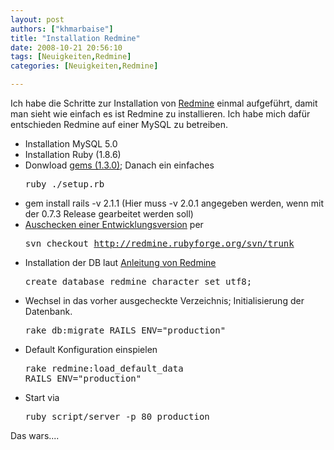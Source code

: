 ```yaml
---
layout: post
authors: ["khmarbaise"]
title: "Installation Redmine"
date: 2008-10-21 20:56:10
tags: [Neuigkeiten,Redmine]
categories: [Neuigkeiten,Redmine]

---
```

Ich habe die Schritte zur Installation von [Redmine](http://www.redmine.org) einmal aufgeführt, damit man sieht wie einfach es ist Redmine zu installieren. 
Ich habe mich dafür entschieden Redmine auf einer MySQL zu betreiben.

+ Installation MySQL 5.0
+ Installation Ruby (1.8.6)
+ Donwload [gems (1.3.0)](http://rubyforge.org/frs/?group_id=126&release_id=26453); Danach ein einfaches <pre>ruby ./setup.rb</pre>
+ gem install rails -v 2.1.1 (Hier muss -v 2.0.1 angegeben werden, wenn mit der 0.7.3 Release gearbeitet werden soll)
+ [Auschecken einer Entwicklungsversion](http://www.redmine.org/wiki/redmine/CheckingoutRedmine) per <pre>svn checkout http://redmine.rubyforge.org/svn/trunk</pre>
+ Installation der DB laut [Anleitung von Redmine](http://www.redmine.org/wiki/redmine/RedmineInstall)<pre>create database redmine character set utf8;</pre>
+ Wechsel in das vorher ausgecheckte Verzeichnis; Initialisierung der Datenbank.<pre>rake db:migrate RAILS_ENV="production"</pre>
+ Default Konfiguration einspielen<pre>rake redmine:load_default_data RAILS_ENV="production"</pre>
+ Start via <pre>ruby script/server -p 80 production</pre>

Das wars....
